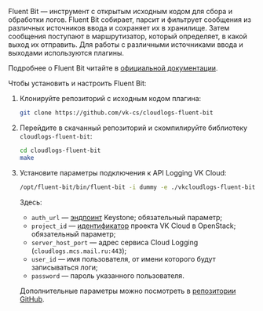 Fluent Bit — инструмент с открытым исходным кодом для сбора и обработки логов. Fluent Bit собирает, парсит и фильтрует сообщения из различных источников ввода и сохраняет их в хранилище. Затем сообщения поступают в маршрутизатор, который определяет, в какой выход их отправить. Для работы с различными источниками ввода и выходами используются плагины.

Подробнее о Fluent Bit читайте в [официальной документации](https://docs.fluentbit.io/manual).

Чтобы установить и настроить Fluent Bit:

1. Клонируйте репозиторий с исходным кодом плагина:

   ```bash
   git clone https://github.com/vk-cs/cloudlogs-fluent-bit
   ```

2. Перейдите в скачанный репозиторий и скомпилируйте библиотеку `cloudlogs-fluent-bit`:

   ```bash
   cd cloudlogs-fluent-bit
   make
   ```

3. Установите параметры подключения к API Logging VK Cloud:

   ```bash
   /opt/fluent-bit/bin/fluent-bit -i dummy -e ./vkcloudlogs-fluent-bit.so -o vkcloudlogs -p "server_host_port=<адрес сервиса>" -p "user_id=<пользователь>" -p "password=<пароль>" -p "project_id=<PID проекта>" -p "auth_url=<эндпоинт адреса авторизации>"
   ```

   Здесь:

   - `auth_url` — [эндпоинт](/ru/manage/tools-for-using-services/rest-api/endpoints) Keystone; обязательный параметр;
   - `project_id` — [идентификатор](/ru/manage/tools-for-using-services/rest-api/endpoints#poluchenie_project_id) проекта VK Cloud в OpenStack; обязательный параметр;
   - `server_host_port` — адрес сервиса Cloud Logging (`cloudlogs.mcs.mail.ru:443`);
   - `user_id` — имя пользователя, от имени которого будут записываться логи;
   - `password` — пароль указанного пользователя.

   Дополнительные параметры можно посмотреть в [репозитории GitHub](https://github.com/vk-cs/cloudlogs-fluent-bit).
